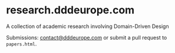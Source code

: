 # research.dddeurope.com

A collection of academic research involving Domain-Driven Design

Submissions: contact@dddeurope.com or submit a pull request to `papers.html`.